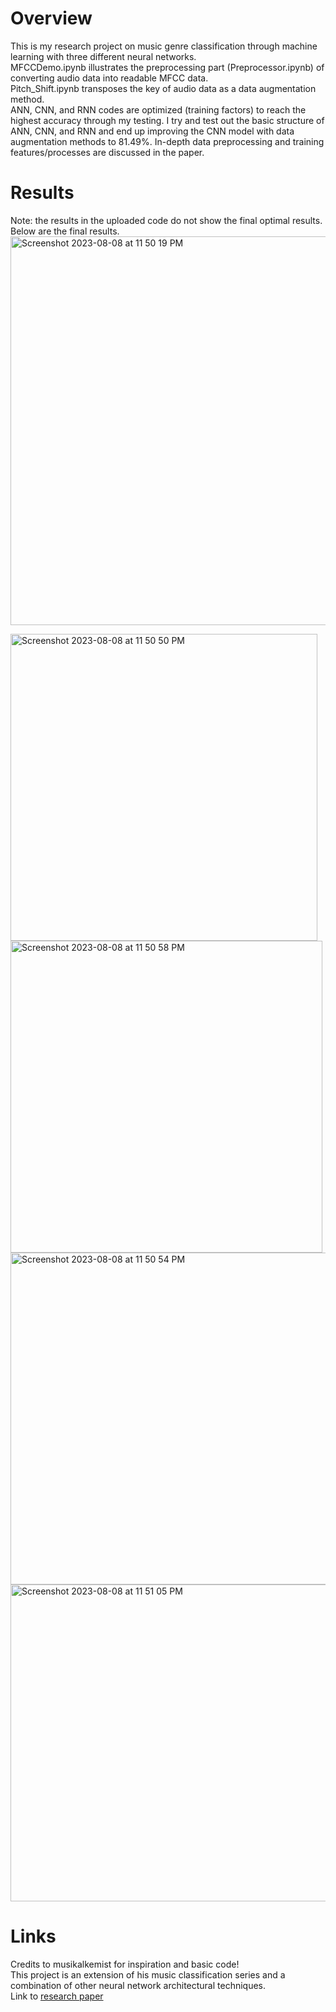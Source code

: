 
# Overview
This is my research project on music genre classification through machine learning with three different neural networks.\
MFCCDemo.ipynb illustrates the preprocessing part (Preprocessor.ipynb) of converting audio data into readable MFCC data.\
Pitch_Shift.ipynb transposes the key of audio data as a data augmentation method. \
ANN, CNN, and RNN codes are optimized (training factors) to reach the highest accuracy through my testing.
I try and test out the basic structure of ANN, CNN, and RNN and end up improving the CNN model with data augmentation methods to 81.49%. 
In-depth data preprocessing and training features/processes are discussed in the paper.

# Results
Note: the results in the uploaded code do not show the final optimal results. Below are the final results.
<img width="622" alt="Screenshot 2023-08-08 at 11 50 19 PM" src="https://github.com/joshkabloomy/music-classification/assets/95896434/19824670-60d4-4cb4-ac03-96c4ad70620b">


<img width="491" alt="Screenshot 2023-08-08 at 11 50 50 PM" src="https://github.com/joshkabloomy/music-classification/assets/95896434/02b894d1-ce6e-4dc8-ad8f-8cd34f3d9f27">

<img width="499" alt="Screenshot 2023-08-08 at 11 50 58 PM" src="https://github.com/joshkabloomy/music-classification/assets/95896434/4a61572d-9d80-4bcf-b596-3634d4a155ad">

<img width="531" alt="Screenshot 2023-08-08 at 11 50 54 PM" src="https://github.com/joshkabloomy/music-classification/assets/95896434/286c7ea4-0de9-4739-93f5-67e4caa41b4b">

<img width="507" alt="Screenshot 2023-08-08 at 11 51 05 PM" src="https://github.com/joshkabloomy/music-classification/assets/95896434/4bb68891-5281-4576-be1a-d7f19dd2a17a">

# Links
Credits to musikalkemist for inspiration and basic code! \
This project is an extension of his music classification series and a combination of other neural network architectural techniques.\
Link to [research paper](https://drive.google.com/file/d/1HoYawf43AskBRfnh7cYhCAdJW92uMQz7/view)
